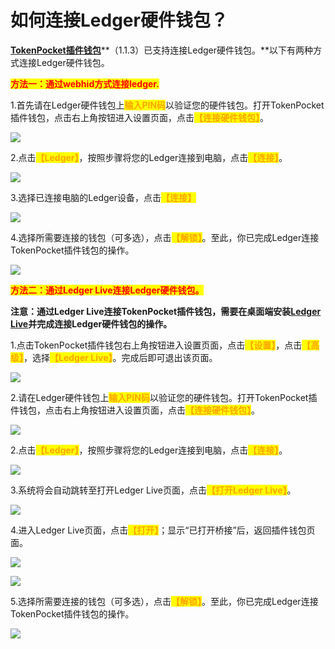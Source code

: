 # 如何连接Ledger硬件钱包？

[**TokenPocket插件钱包**](https://extension.tokenpocket.pro/#/)**（1.1.3）已支持连接Ledger硬件钱包。**以下有两种方式连接Ledger硬件钱包。

<mark style="color:red;">**方法一：通过webhid方式连接ledger.**</mark>

1.首先请在Ledger硬件钱包上<mark style="color:orange;">**输入PIN码**</mark>以验证您的硬件钱包。打开TokenPocket插件钱包，点击右上角按钮进入设置页面，点击<mark style="color:orange;">**【连接硬件钱包】**</mark>。

![](<../../../.gitbook/assets/Group 19005.png>)

2.点击<mark style="color:orange;">**【Ledger】**</mark>，按照步骤将您的Ledger连接到电脑，点击<mark style="color:orange;">**【连接】**</mark>。

![](<../../../.gitbook/assets/Group 19006.png>)

3.选择已连接电脑的Ledger设备，点击<mark style="color:orange;">**【连接】**</mark>

![](../../../.gitbook/assets/ledger1.png)

4.选择所需要连接的钱包（可多选），点击<mark style="color:orange;">**【解锁】**</mark>。至此，你已完成Ledger连接TokenPocket插件钱包的操作。

![](<../../../.gitbook/assets/Group 19007.png>)

<mark style="color:red;">**方法二：通过Ledger Live连接Ledger硬件钱包。**</mark>

**注意：通过Ledger Live连接TokenPocket插件钱包，需要在桌面端安装**[**Ledger Live**](https://www.ledger.com/ledger-live)**并完成连接Ledger硬件钱包的操作。**

1.点击TokenPocket插件钱包右上角按钮进入设置页面，点击<mark style="color:orange;">**【设置】**</mark>，点击<mark style="color:orange;">**【高级】**</mark>，选择<mark style="color:orange;">**【Ledger Live】**</mark>。完成后即可退出该页面。

![](<../../../.gitbook/assets/Group 19008.png>)

2.请在Ledger硬件钱包上<mark style="color:orange;">**输入PIN码**</mark>以验证您的硬件钱包。打开TokenPocket插件钱包，点击右上角按钮进入设置页面，点击<mark style="color:orange;">**【连接硬件钱包】**</mark>。

![](<../../../.gitbook/assets/Group 19005.png>)

2.点击<mark style="color:orange;">**【Ledger】**</mark>，按照步骤将您的Ledger连接到电脑，点击<mark style="color:orange;">**【连接】**</mark>。

![](<../../../.gitbook/assets/Group 19006.png>)

3.系统将会自动跳转至打开Ledger Live页面，点击<mark style="color:orange;">**【打开Ledger Live】**</mark>。

![](../../../.gitbook/assets/ledger2.png)

4.进入Ledger Live页面，点击<mark style="color:orange;">**【打开】**</mark>；显示“已打开桥接”后，返回插件钱包页面。

![](../../../.gitbook/assets/ledger3.png)

![](../../../.gitbook/assets/ledger4.png)

5.选择所需要连接的钱包（可多选），点击<mark style="color:orange;">**【解锁】**</mark>。至此，你已完成Ledger连接TokenPocket插件钱包的操作。

![](<../../../.gitbook/assets/Group 19007.png>)
